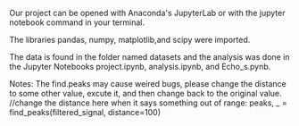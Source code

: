 Our project can be opened with Anaconda's JupyterLab or with the jupyter notebook
command in your terminal.

The libraries pandas, numpy, matplotlib,and scipy were imported.

The data is found in the folder named datasets and the analysis was done in the Jupyter Notebooks project.ipynb, analysis.ipynb, and Echo_s.pynb.

Notes:
The find.peaks may cause weired bugs, please change the distance to some other value, excute it, and then change back to the original value.
//change the distance here when it says something out of range: peaks, _ = find_peaks(filtered_signal, distance=100)
